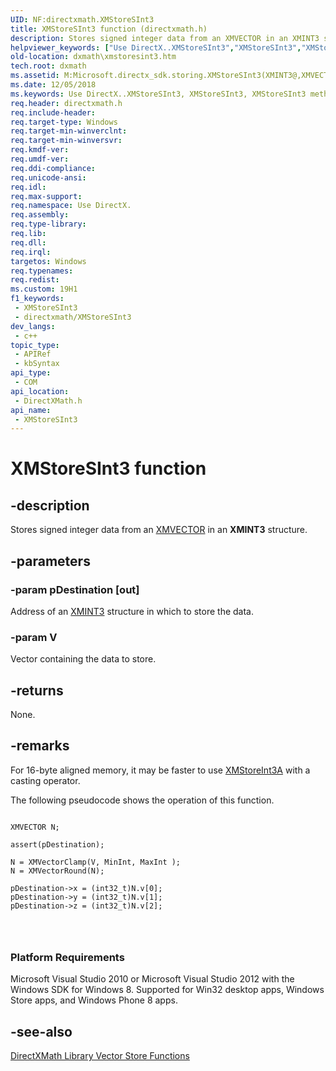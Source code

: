 ```yaml
---
UID: NF:directxmath.XMStoreSInt3
title: XMStoreSInt3 function (directxmath.h)
description: Stores signed integer data from an XMVECTOR in an XMINT3 structure.
helpviewer_keywords: ["Use DirectX..XMStoreSInt3","XMStoreSInt3","XMStoreSInt3 method [DirectX Math Support APIs]","dxmath.xmstoresint3"]
old-location: dxmath\xmstoresint3.htm
tech.root: dxmath
ms.assetid: M:Microsoft.directx_sdk.storing.XMStoreSInt3(XMINT3@,XMVECTOR)
ms.date: 12/05/2018
ms.keywords: Use DirectX..XMStoreSInt3, XMStoreSInt3, XMStoreSInt3 method [DirectX Math Support APIs], dxmath.xmstoresint3
req.header: directxmath.h
req.include-header: 
req.target-type: Windows
req.target-min-winverclnt: 
req.target-min-winversvr: 
req.kmdf-ver: 
req.umdf-ver: 
req.ddi-compliance: 
req.unicode-ansi: 
req.idl: 
req.max-support: 
req.namespace: Use DirectX.
req.assembly: 
req.type-library: 
req.lib: 
req.dll: 
req.irql: 
targetos: Windows
req.typenames: 
req.redist: 
ms.custom: 19H1
f1_keywords:
 - XMStoreSInt3
 - directxmath/XMStoreSInt3
dev_langs:
 - c++
topic_type:
 - APIRef
 - kbSyntax
api_type:
 - COM
api_location:
 - DirectXMath.h
api_name:
 - XMStoreSInt3
---
```


# XMStoreSInt3 function


## -description

Stores signed integer data from an <a href="https://docs.microsoft.com/windows/desktop/dxmath/xmvector-data-type">XMVECTOR</a> in an <b>XMINT3</b> structure.

## -parameters

### -param pDestination [out]

Address of an  <a href="https://docs.microsoft.com/windows/desktop/api/directxmath/ns-directxmath-xmint3">XMINT3</a> structure in which to store the data.

### -param V

Vector containing the data to store.

## -returns

None.

## -remarks

For 16-byte aligned memory, it may be faster to use <a href="https://docs.microsoft.com/windows/desktop/api/directxmath/nf-directxmath-xmstoreint3a">XMStoreInt3A</a> with a casting operator.

The following pseudocode shows the operation of this function.


```

XMVECTOR N;	

assert(pDestination);

N = XMVectorClamp(V, MinInt, MaxInt );
N = XMVectorRound(N);

pDestination->x = (int32_t)N.v[0];
pDestination->y = (int32_t)N.v[1];
pDestination->z = (int32_t)N.v[2];


    
```


<h3><a id="Platform_Requirements"></a><a id="platform_requirements"></a><a id="PLATFORM_REQUIREMENTS"></a>Platform Requirements</h3>
Microsoft Visual Studio 2010 or Microsoft Visual Studio 2012 with the Windows SDK for Windows 8. Supported for Win32 desktop apps, Windows Store apps, and Windows Phone 8 apps.

## -see-also

<a href="https://docs.microsoft.com/windows/desktop/dxmath/ovw-xnamath-reference-functions-storage">DirectXMath Library Vector Store Functions</a>

